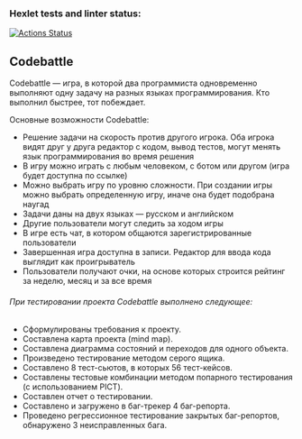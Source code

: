 ### Hexlet tests and linter status:
[![Actions Status](https://github.com/fidilly/qa-engineer-project-85/workflows/hexlet-check/badge.svg)](https://github.com/fidilly/qa-engineer-project-85/actions)

Codebattle
----------

Codebattle — игра, в которой два программиста одновременно выполняют одну задачу на разных языках программирования. Кто выполнил быстрее, тот побеждает.

Основные возможности Codebattle:
- Решение задачи на скорость против другого игрока. Оба игрока видят друг у друга редактор с кодом, вывод тестов, могут менять язык программирования во время решения
- В игру можно играть с любым человеком, с ботом или другом (игра будет доступна по ссылке)
- Можно выбрать игру по уровню сложности. При создании игры можно выбрать определенную игру, иначе она будет подобрана наугад
- Задачи даны на двух языках — русском и английском
- Другие пользователи могут следить за ходом игры
- В игре есть чат, в котором общаются зарегистрированные пользователи
- Завершенная игра доступна в записи. Редактор для ввода кода выглядит как проигрыватель
- Пользователи получают очки, на основе которых строится рейтинг за неделю, месяц и за все время

###### При тестировании проекта Codebattle выполнено следующее:
- Сформулированы требования к проекту.
- Составлена карта проекта (mind map).
- Составлена диаграмма состояний и переходов для одного объекта.
- Произведено тестирование методом серого ящика.
- Составлено 8 тест-сьютов, в которых 56 тест-кейсов.
- Составлены тестовые комбинации методом попарного тестирования (с использованием PICT).
- Составлен отчет о тестировании.
- Составлено и загружено в баг-трекер 4 баг-репорта.
- Проведено регрессионное тестирование закрытых баг-репортов, обнаружено 3 неисправленных бага.
